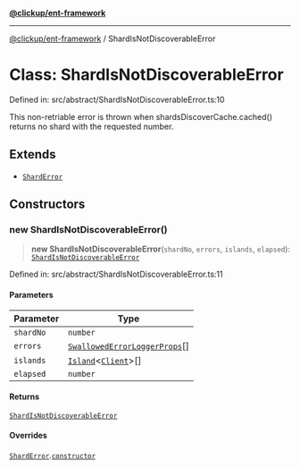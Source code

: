 [**@clickup/ent-framework**](../README.md)

***

[@clickup/ent-framework](../globals.md) / ShardIsNotDiscoverableError

# Class: ShardIsNotDiscoverableError

Defined in: src/abstract/ShardIsNotDiscoverableError.ts:10

This non-retriable error is thrown when shardsDiscoverCache.cached() returns
no shard with the requested number.

## Extends

- [`ShardError`](ShardError.md)

## Constructors

### new ShardIsNotDiscoverableError()

> **new ShardIsNotDiscoverableError**(`shardNo`, `errors`, `islands`, `elapsed`): [`ShardIsNotDiscoverableError`](ShardIsNotDiscoverableError.md)

Defined in: src/abstract/ShardIsNotDiscoverableError.ts:11

#### Parameters

| Parameter | Type |
| ------ | ------ |
| `shardNo` | `number` |
| `errors` | [`SwallowedErrorLoggerProps`](../interfaces/SwallowedErrorLoggerProps.md)[] |
| `islands` | [`Island`](Island.md)\<[`Client`](Client.md)\>[] |
| `elapsed` | `number` |

#### Returns

[`ShardIsNotDiscoverableError`](ShardIsNotDiscoverableError.md)

#### Overrides

[`ShardError`](ShardError.md).[`constructor`](ShardError.md#constructors)
